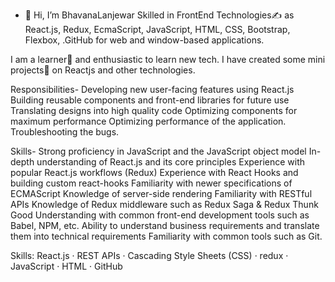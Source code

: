- 👋 Hi, I’m  BhavanaLanjewar
Skilled in FrontEnd Technologies✍️ as React.js, Redux, EcmaScript, JavaScript, HTML, CSS, Bootstrap, Flexbox, .GitHub for web and window-based applications.

I am a learner📝 and enthusiastic to learn new tech. I have created some mini projects💼 on Reactjs and other technologies.

Responsibilities- Developing new user-facing features using React.js Building reusable components and front-end libraries for future use Translating designs into high quality code Optimizing components for maximum performance Optimizing performance of the application. Troubleshooting the bugs.

Skills- Strong proficiency in JavaScript and the JavaScript object model In-depth understanding of React.js and its core principles Experience with popular React.js workflows (Redux) Experience with React Hooks and building custom react-hooks Familiarity with newer specifications of ECMAScript Knowledge of server-side rendering Familiarity with RESTful APIs Knowledge of Redux middleware such as Redux Saga & Redux Thunk Good Understanding with common front-end development tools such as Babel, NPM, etc. Ability to understand business requirements and translate them into technical requirements Familiarity with common tools such as Git.

Skills: React.js · REST APIs · Cascading Style Sheets (CSS) · redux ·  JavaScript · HTML · GitHub
